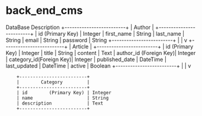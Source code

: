 # back_end_cms

DataBase Description
+-------------------------+
| Author |
+-------------------------+
| id (Primary Key) | Integer
| first_name | String
| last_name | String
| email | String
| password | String
+-------------------------+
|
|
v
+-------------------------+
| Article |
+-------------------------+
| id (Primary Key) | Integer
| title | String
| content | Text
| author_id (Foreign Key)| Integer
| category_id(Foreign Key)| Integer
| published_date | DateTime
| last_updated | DateTime
| active | Boolean
+-------------------------+
|
|
v

        +-------------------------+
        |        Category         |
        +-------------------------+
        | id        (Primary Key) | Integer
        | name                    | String
        | description             | Text
        +-------------------------+
